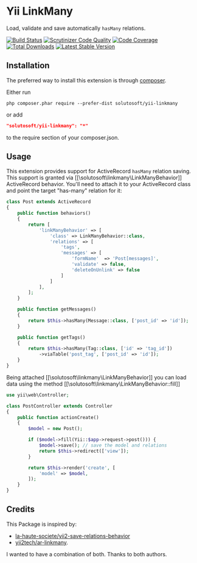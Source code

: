 # Yii LinkMany

Load, validate and save automatically `hasMany` relations.


[![Build Status](https://travis-ci.org/solutosoft/yii-linkmany.svg?branch=master)](https://travis-ci.org/solutosoft/yii-linkmany)
[![Scrutinizer Code Quality](https://scrutinizer-ci.com/g/solutosoft/yii-linkmany/badges/quality-score.png?b=master)](https://scrutinizer-ci.com/g/solutosoft/yii-linkmany/?branch=master)
[![Code Coverage](https://scrutinizer-ci.com/g/solutosoft/yii-linkmany/badges/coverage.png?b=master)](https://scrutinizer-ci.com/g/solutosoft/yii-linkmany/?branch=master)
[![Total Downloads](https://poser.pugx.org/solutosoft/yii-linkmany/downloads.png)](https://packagist.org/packages/solutosoft/yii-linkmany)
[![Latest Stable Version](https://poser.pugx.org/solutosoft/yii-linkmany/v/stable.png)](https://packagist.org/packages/solutosoft/yii-linkmany)


Installation
------------

The preferred way to install this extension is through [composer](http://getcomposer.org/download/).

Either run

```
php composer.phar require --prefer-dist solutosoft/yii-linkmany
```

or add

```json
"solutosoft/yii-linkmany": "*"
```

to the require section of your composer.json.


Usage
-----

This extension provides support for ActiveRecord `hasMany` relation saving.
This support is granted via [[\solutosoft\linkmany\LinkManyBehavior]] ActiveRecord behavior. You'll need to attach
it to your ActiveRecord class and point the target "has-many" relation for it:

```php
class Post extends ActiveRecord
{
    public function behaviors()
    {
        return [
            'linkManyBehavior' => [
                'class' => LinkManyBehavior::class,
                'relations' => [
                    'tags',
                    'messages' => [
                        'formName'  => 'Post[messages]',
                        'validate' => false,
                        'deleteOnUnlink' => false
                    ]
                ]
            ],
        ];
    }

    public function getMessages()
    {
        return $this->hasMany(Message::class, ['post_id' => 'id']);
    }

    public function getTags()
    {
        return $this->hasMany(Tag::class, ['id' => 'tag_id'])
            ->viaTable('post_tag', ['post_id' => 'id']);
    }
}
```

Being attached [[\solutosoft\linkmany\LinkManyBehavior]] you can load data using the method [[\solutosoft\linkmany\LinkManyBehavior::fill]]

```php
use yii\web\Controller;

class PostController extends Controller
{
    public function actionCreate()
    {
        $model = new Post();

        if ($model->fill(Yii::$app->request->post())) {
            $model->save(); // save the model and relations
            return $this->redirect(['view']);
        }

        return $this->render('create', [
            'model' => $model,
        ]);
    }
}
```

## Credits

This Package is inspired by:

- [la-haute-societe/yii2-save-relations-behavior](https://github.com/la-haute-societe/yii2-save-relations-behavior)
- [yii2tech/ar-linkmany](https://github.com/yii2tech/ar-linkmany).

I wanted to have a combination of both. Thanks to both authors.